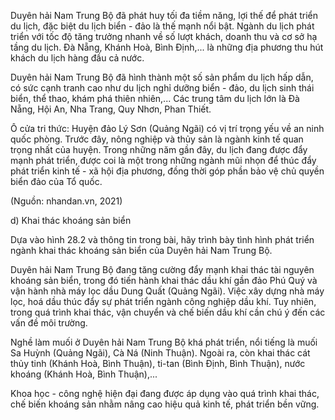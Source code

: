 Duyên hải Nam Trung Bộ đã phát huy tối đa tiềm năng, lợi thế để phát triển du lịch, đặc biệt du lịch biển - đảo là thế mạnh nổi bật. Ngành du lịch phát triển với tốc độ tăng trưởng nhanh về số lượt khách, doanh thu và cơ sở hạ tầng du lịch. Đà Nẵng, Khánh Hoà, Bình Định,... là những địa phương thu hút khách du lịch hàng đầu cả nước.

Duyên hải Nam Trung Bộ đã hình thành một số sản phẩm du lịch hấp dẫn, có sức cạnh tranh cao như du lịch nghỉ dưỡng biển - đảo, du lịch sinh thái biển, thể thao, khám phá thiên nhiên,... Các trung tâm du lịch lớn là Đà Nẵng, Hội An, Nha Trang, Quy Nhơn, Phan Thiết.

Ô cửa tri thức:
Huyện đảo Lý Sơn (Quảng Ngãi) có vị trí trọng yếu về an ninh quốc phòng. Trước đây, nông nghiệp và thủy sản là ngành kinh tế quan trọng nhất của huyện. Trong những năm gần đây, du lịch đang được đẩy mạnh phát triển, được coi là một trong những ngành mũi nhọn để thúc đẩy phát triển kinh tế - xã hội địa phương, đồng thời góp phần bảo vệ chủ quyền biển đảo của Tổ quốc.

(Nguồn: nhandan.vn, 2021)

d) Khai thác khoáng sản biển

Dựa vào hình 28.2 và thông tin trong bài, hãy trình bày tình hình phát triển ngành khai thác khoáng sản biển của Duyên hải Nam Trung Bộ.

Duyên hải Nam Trung Bộ đang tăng cường đẩy mạnh khai thác tài nguyên khoáng sản biển, trong đó tiến hành khai thác dầu khí gần đảo Phú Quý và vận hành nhà máy lọc dầu Dung Quất (Quảng Ngãi). Việc xây dựng nhà máy lọc, hoá dầu thúc đẩy sự phát triển ngành công nghiệp dầu khí. Tuy nhiên, trong quá trình khai thác, vận chuyển và chế biến dầu khí cần chú ý đến các vấn đề môi trường.

Nghề làm muối ở Duyên hải Nam Trung Bộ khá phát triển, nổi tiếng là muối Sa Huỳnh (Quảng Ngãi), Cà Ná (Ninh Thuận). Ngoài ra, còn khai thác cát thủy tinh (Khánh Hoà, Bình Thuận), ti-tan (Bình Định, Bình Thuận), nước khoáng (Khánh Hoà, Bình Thuận),...

Khoa học - công nghệ hiện đại đang được áp dụng vào quá trình khai thác, chế biến khoáng sản nhằm nâng cao hiệu quả kinh tế, phát triển bền vững.